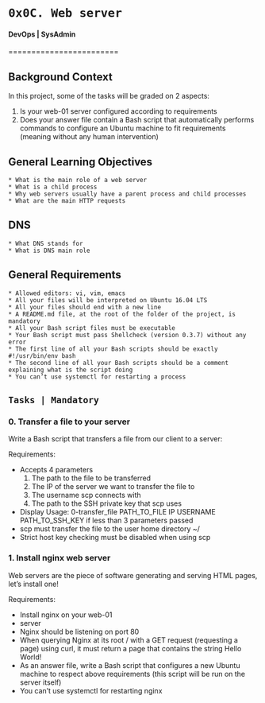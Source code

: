 #	`0x0C. Web server`

#### DevOps | SysAdmin

========================

## Background Context

In this project, some of the tasks will be graded on 2 aspects:

1. Is your web-01 server configured according to requirements
2. Does your answer file contain a Bash script that automatically performs commands to configure an Ubuntu machine to fit requirements (meaning without any human intervention)

## General Learning Objectives

	* What is the main role of a web server
	* What is a child process
	* Why web servers usually have a parent process and child processes
	* What are the main HTTP requests

## DNS
	* What DNS stands for
	* What is DNS main role

## General Requirements
	
	* Allowed editors: vi, vim, emacs
	* All your files will be interpreted on Ubuntu 16.04 LTS
	* All your files should end with a new line
	* A README.md file, at the root of the folder of the project, is mandatory
	* All your Bash script files must be executable
	* Your Bash script must pass Shellcheck (version 0.3.7) without any error
	* The first line of all your Bash scripts should be exactly #!/usr/bin/env bash
	* The second line of all your Bash scripts should be a comment explaining what is the script doing
	* You can’t use systemctl for restarting a process

## `Tasks | Mandatory`

### 0. Transfer a file to your server

Write a Bash script that transfers a file from our client to a server:

Requirements:

* Accepts 4 parameters
	1. The path to the file to be transferred
	2. The IP of the server we want to transfer the file to
	3. The username scp connects with
	4. The path to the SSH private key that scp uses
* Display Usage: 0-transfer_file PATH_TO_FILE IP USERNAME PATH_TO_SSH_KEY if less than 3 parameters passed
* scp must transfer the file to the user home directory ~/
* Strict host key checking must be disabled when using scp

### 1. Install nginx web server

Web servers are the piece of software generating and serving HTML pages, let’s install one!

Requirements:

* Install nginx on your web-01
* server
* Nginx should be listening on port 80
* When querying Nginx at its root / with a GET request (requesting a page) using curl, it must return a page that contains the string Hello World!
* As an answer file, write a Bash script that configures a new Ubuntu machine to respect above requirements (this script will be run on the server itself)
* You can’t use systemctl for restarting nginx
